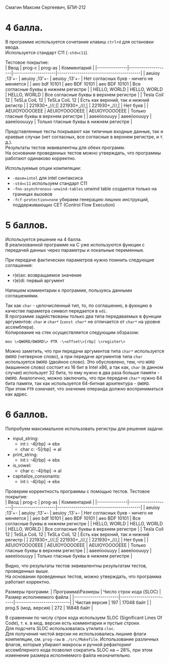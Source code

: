 Смагин Максим Сергеевич, БПИ-212

# 4 балла.
В программе используется сочетание клавиш `ctrl+d` для остановки ввода.  
Используется стандарт C11 (`-std=c11`).

Тестовое покрытие:  
|    Ввод       |      prog-c        |      prog-as        |              Комментарий                |
|---------------|--------------------|---------------------|-----------------------------------------|
| aeuioy ;13'+- |   aeuioy ;13'+-    |    aeuioy ;13'+-    | Нет согласных букв - ничего не меняется |
| aeo bdf 10101 |   aeo BDF 10101    |    aeo BDF 10101    |  Все согласные буквы в нижнем регистре  |
| HELLO, WORLD  |    HELLO, WORLD    |     HELLO, WORLD    |  Все согласные буквы в верхнем регистре |
| Tesla Coil 12 |   TeSLa CoiL 12    |    TeSLa CoiL 12    | Есть как верхний, так и нижний регистр  |
| 221930+\_///,[|   221930+\_///,[   |    221930+\_///,[   |                Нет букв                 |
| AEUIOYOOOOEEE |   AEUIOYOOOOEEE    |    AEUIOYOOOOEEE    | Только гласные буквы в верхнем регистре |
| aaeeiioouuyy  |    aaeeiioouuyy    |     aaeeiioouuyy    | Только гласные буквы в нижнем регистре  |

Представленные тесты покрывают как типичные входные данные, так и краевые случаи (нет согласных, все согласные в верхнем регистре, и т. д.).  
Результаты тестов эквивалентны для обеих программ.  
На основании проведенных тестов можно утверждать, что программы работают одинаково корректно.  

Используемые опции компиляции:
- `-masm=intel` для intel синтаксиса
- `-std=c11` используем стандарт C11
- `-fno-asynchronous-unwind-tables` unwind table создается только на границах вызовов
- `-fcf-protection=none` убираем генерацию лишних инструкций, поддерживающих CET (Control Flow Execution)

# 5 баллов.

Используется решение на 4 балла.  
В реализованной программе на C уже используются функции с передачей данных через параметры и локальные переменные.  

При передаче фактических параметров нужно помнить следующие соглашения:
- r(e)ax: возвращаемое значение
- r(e)di: первый аргумент

Напишем комментарии к программе, пользуясь данными соглашениями.  

Так как `char` - целочисленный тип, то, по соглашению, в фукнцию в качестве параметра символ передается в `edi`.  
В программе задействованы только два типа передаваемых в функции аргументов: `char` и `char*` (`const char*` не отличается от `char*` на уровне ассемблера).  
Копирование на стек осуществляется следующим обзразом:  

    mov \<QWORD/DWORD\> PTR -\<offset\>[rbp] \<register\>

Можно заметить, что при передачи аргументов типа `char*` используется `QWORD` (четверное слово), а при передаче аргументов типа `char` используется `DWORD` (двойное слово). Это обусловлено, тем, что `WORD` (машинное слово) состоит из 16 бит в Intel x86, а так как, `char` (в данном случае) использует 32 бита, то ему нужно в два раза больше памяти - `DWORD`. Аналогично, можно заключить, что при передаче `char*` нужно 64 бита памяти, так как используется 64-битная архитектура - `QWORD`.  
При этом `PTR` означает, что значение операнда должно восприниматься как адрес.  

# 6 баллов.
Попробуем максимальное использовать регистры для решения задачи:
- input_string:
    - int i: -4[rbp] -> ebx
    - char c: -5[rbp] -> al
- print_string:
    - int i: -4[rbp] -> ebx
- is_vowel:
    - char c: -4[rbp] -> al
- capitalize_consonants:
    - int i: -4[rbp] -> ebx

Проверим корректность программы с помощью тестов.
Тестовое покрытие:  
|    Ввод       |      prog-c        |      prog-as        |              Комментарий                |
|---------------|--------------------|---------------------|-----------------------------------------|
| aeuioy ;13'+- |   aeuioy ;13'+-    |    aeuioy ;13'+-    | Нет согласных букв - ничего не меняется |
| aeo bdf 10101 |   aeo BDF 10101    |    aeo BDF 10101    |  Все согласные буквы в нижнем регистре  |
| HELLO, WORLD  |    HELLO, WORLD    |     HELLO, WORLD    |  Все согласные буквы в верхнем регистре |
| Tesla Coil 12 |   TeSLa CoiL 12    |    TeSLa CoiL 12    | Есть как верхний, так и нижний регистр  |
| 221930+\_///,[|   221930+\_///,[   |    221930+\_///,[   |                Нет букв                 |
| AEUIOYOOOOEEE |   AEUIOYOOOOEEE    |    AEUIOYOOOOEEE    | Только гласные буквы в верхнем регистре |
| aaeeiioouuyy  |    aaeeiioouuyy    |     aaeeiioouuyy    | Только гласные буквы в нижнем регистре  |

Видно, что результаты тестов эквивалентны результатам тестов, проведенных выше.  
На основании проведенных тестов, можно утверждать, что программа работает корректно.  

Размеры программ:
|   Программа\Размеры  | Число строк кода (SLOC) | Размер исполняемого файла |
|----------------------|-------------------------|---------------------------|
|    Чистая версия     |           197           |         17048 байт        |
| prog.S (мод. версия) |           272           |         16848 байт        |

В сравнении по числу строк кода используем SLOC (Significant Lines Of Code), т. к. в мод. версии есть комментарии и пустые строки.  
Для подсчета SLOC использовалась утилита `cloc`.  
Для получения чистой версии не использовались лишние флаги компиляции, см. `prog-raw` в `./src/Makefile`.
Использование различных флагов, которые убирают макросы и ручной рефакторинг ассемблерного кода позволил сократить SLOC на ~ 28%, при этом изменение размера исполняемого файла незначительно.  